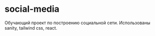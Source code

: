 # social-media
Обучающий проект по построению социальной сети. Использованы sanity, tailwind css, react.
